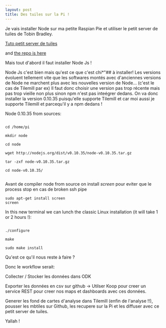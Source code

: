 ```yaml
---
layout: post
title: Des tuiles sur la Pi !
---
```


Je vais installer Node sur ma petite Raspian Pie et utiliser le petit server de tuiles de Tobin Bradley.


[Tuto petit server de tuiles](https://www.youtube.com/watch?v=CwAQSKsSQhI)

and [the repo is here](https://github.com/tobinbradley/mbtiles-server)


Mais tout d'abord il faut installer Node Js !

Node Js c'est bien mais qu'est ce que c'est chi*"## à installer! Les versions évoluent tellement vite que les softwares montés avec d'anciennes versions de Node ne marchent plus avec les nouvelles version de Node... (c'est le cas de Tilemill par ex) Il faut donc choisir une version pas trop récente mais pas trop vieille non plus sinon npm n'est pas inteégrer dedans.  On va donc installer la version 0.10.35 puisqu'elle supporte Tilemill et car moi aussi je supporte Tilemill et parcequ'il y a npm dedans ! 

Node 0.10.35 from sources:

```

cd /home/pi

mkdir node

cd node

wget http://nodejs.org/dist/v0.10.35/node-v0.10.35.tar.gz

tar -zxf node-v0.10.35.tar.gz

cd node-v0.10.35/


```

Avant de compiler node from source on install *screen* pour eviter que le process stop en cas de broken ssh pipe
```
sudo apt-get install screen
screen
```


In this new terminal we can lunch the classic Linux installation (it will take 1 or 2 hours !):

```

./configure

make

sudo make install

```

Qu'est ce qu'il nous reste à faire ?

Donc le workflow serait:

Collecter / Stocker les données dans ODK

Exporter les données en csv sur github -> Utilser Koop pour creer un service REST pour creer nos maps et dashboards avec ces données.

Generer les fond de cartes d'analyse dans Tilemill (enfin de l'analyse !!), pousser les mbtiles sur Github, les recupere sur la Pi et les diffuser avec ce petit server de tuiles.

Yallah !
